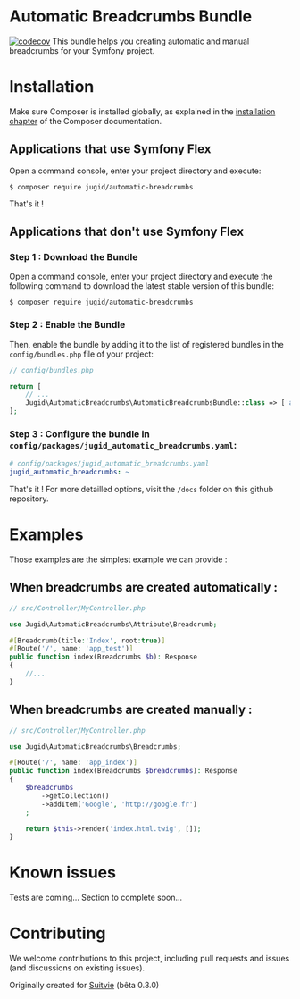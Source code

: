 # Automatic Breadcrumbs Bundle
[![codecov](https://codecov.io/gh/JuGid/automatic-breadcrumbs/graph/badge.svg?token=64MZ6L6361)](https://codecov.io/gh/JuGid/automatic-breadcrumbs) 
This bundle helps you creating automatic and manual breadcrumbs for your Symfony project.

Installation
============

Make sure Composer is installed globally, as explained in the
[installation chapter](https://getcomposer.org/doc/00-intro.md)
of the Composer documentation.

Applications that use Symfony Flex
----------------------------------

Open a command console, enter your project directory and execute:

```console
$ composer require jugid/automatic-breadcrumbs
```
That's it !

Applications that don't use Symfony Flex
----------------------------------------

### Step 1 : Download the Bundle

Open a command console, enter your project directory and execute the
following command to download the latest stable version of this bundle:

```console
$ composer require jugid/automatic-breadcrumbs
```

### Step 2 : Enable the Bundle

Then, enable the bundle by adding it to the list of registered bundles
in the `config/bundles.php` file of your project:

```php
// config/bundles.php

return [
    // ...
    Jugid\AutomaticBreadcrumbs\AutomaticBreadcrumbsBundle::class => ['all' => true],
];
```

### Step 3 : Configure the bundle in `config/packages/jugid_automatic_breadcrumbs.yaml`:
    
``` yaml
# config/packages/jugid_automatic_breadcrumbs.yaml
jugid_automatic_breadcrumbs: ~
```

That's it ! For more detailled options, visit the `/docs` folder on this github repository.

Examples
========
Those examples are the simplest example we can provide : 

When breadcrumbs are created automatically : 
--------------------------------------------
```php
// src/Controller/MyController.php

use Jugid\AutomaticBreadcrumbs\Attribute\Breadcrumb;

#[Breadcrumb(title:'Index', root:true)]
#[Route('/', name: 'app_test')]
public function index(Breadcrumbs $b): Response
{
    //...
}
```

When breadcrumbs are created manually : 
---------------------------------------
```php
// src/Controller/MyController.php

use Jugid\AutomaticBreadcrumbs\Breadcrumbs;

#[Route('/', name: 'app_index')]
public function index(Breadcrumbs $breadcrumbs): Response
{
    $breadcrumbs
        ->getCollection()
        ->addItem('Google', 'http://google.fr')
    ;

    return $this->render('index.html.twig', []);
}
```
Known issues
============
Tests are coming...
Section to complete soon...

Contributing
============
We welcome contributions to this project, including pull requests and issues (and discussions on existing issues).

Originally created for [Suitvie](https://suitvie.fr) (bêta 0.3.0)